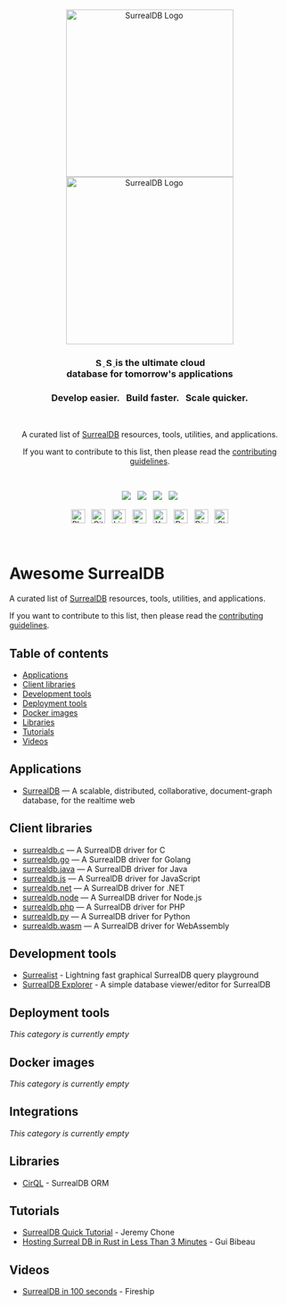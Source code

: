 <br>

<p align="center">
    <a href="https://surrealdb.com#gh-dark-mode-only" target="_blank">
        <img width="300" src="/img/white/logo.svg" alt="SurrealDB Logo">
    </a>
    <a href="https://surrealdb.com#gh-light-mode-only" target="_blank">
        <img width="300" src="/img/black/logo.svg" alt="SurrealDB Logo">
    </a>
</p>

<h3 align="center">
    <a href="https://surrealdb.com#gh-dark-mode-only" target="_blank">
        <img src="/img/white/text.svg" height="15" alt="SurrealDB">
    </a>
    <a href="https://surrealdb.com#gh-light-mode-only" target="_blank">
        <img src="/img/black/text.svg" height="15" alt="SurrealDB">
    </a>
    is the ultimate cloud <br> database for tomorrow's applications
</h3>

<h3 align="center">Develop easier. &nbsp; Build faster. &nbsp; Scale quicker.</h3>

<br>

<p align="center">A curated list of <a href="https://github.com/surrealdb/surrealdb" target="_blank">SurrealDB</a> resources, tools, utilities, and applications.</p>

<p align="center">If you want to contribute to this list, then please read the <a href="https://github.com/surrealdb/awesome-surreal/blob/main/CONTRIBUTING.md" target="_blank">contributing guidelines</a>.</p>

<br>

<p align="center">
	<a href="https://surrealdb.com/discord"><img src="https://img.shields.io/discord/902568124350599239?label=discord&style=flat-square&color=5a66f6"></a>
	&nbsp;
    <a href="https://twitter.com/surrealdb"><img src="https://img.shields.io/badge/twitter-follow_us-1d9bf0.svg?style=flat-square"></a>
    &nbsp;
    <a href="https://dev.to/surrealdb"><img src="https://img.shields.io/badge/dev-join_us-86f7b7.svg?style=flat-square"></a>
    &nbsp;
    <a href="https://www.linkedin.com/company/surrealdb/"><img src="https://img.shields.io/badge/linkedin-connect_with_us-0a66c2.svg?style=flat-square"></a>
</p>

<p align="center">
	<a href="https://surrealdb.com/blog"><img height="25" src="/img/social/blog.svg" alt="Blog"></a>
	&nbsp;
	<a href="https://github.com/surrealdb/surrealdb"><img height="25" src="/img/social/github.svg" alt="Github	"></a>
	&nbsp;
    <a href="https://www.linkedin.com/company/surrealdb/"><img height="25" src="/img/social/linkedin.svg" alt="LinkedIn"></a>
    &nbsp;
    <a href="https://twitter.com/surrealdb"><img height="25" src="/img/social/twitter.svg" alt="Twitter"></a>
    &nbsp;
    <a href="https://www.youtube.com/channel/UCjf2teVEuYVvvVC-gFZNq6w"><img height="25" src="/img/social/youtube.svg" alt="Youtube"></a>
    &nbsp;
    <a href="https://dev.to/surrealdb"><img height="25" src="/img/social/dev.svg" alt="Dev"></a>
    &nbsp;
    <a href="https://surrealdb.com/discord"><img height="25" src="/img/social/discord.svg" alt="Discord"></a>
    &nbsp;
    <a href="https://stackoverflow.com/questions/tagged/surrealdb"><img height="25" src="/img/social/stack-overflow.svg" alt="StackOverflow"></a>

</p>

<br>

# Awesome SurrealDB

A curated list of [SurrealDB](surrealdb/surrealdb) resources, tools, utilities, and applications.

If you want to contribute to this list, then please read the [contributing guidelines](https://github.com/surrealdb/awesome-surreal/blob/main/CONTRIBUTING.md).

## Table of contents

- [Applications](#applications)
- [Client libraries](#client-libraries)
- [Development tools](#development-tools)
- [Deployment tools](#deployment-tools)
- [Docker images](#docker-images)
- [Libraries](#libraries)
- [Tutorials](#tutorials)
- [Videos](#videos)

## Applications
- [SurrealDB](https://github.com/surrealdb/surrealdb) — A scalable, distributed, collaborative, document-graph database, for the realtime web

## Client libraries
- [surrealdb.c](https://github.com/surrealdb/surrealdb.c) — A SurrealDB driver for C
- [surrealdb.go](https://github.com/surrealdb/surrealdb.go) — A SurrealDB driver for Golang
- [surrealdb.java](https://github.com/surrealdb/surrealdb.java) — A SurrealDB driver for Java
- [surrealdb.js](https://github.com/surrealdb/surrealdb.js) — A SurrealDB driver for JavaScript
- [surrealdb.net](https://github.com/surrealdb/surrealdb.js) — A SurrealDB driver for .NET
- [surrealdb.node](https://github.com/surrealdb/surrealdb.node) — A SurrealDB driver for Node.js
- [surrealdb.php](https://github.com/surrealdb/surrealdb.php) — A SurrealDB driver for PHP
- [surrealdb.py](https://github.com/surrealdb/surrealdb.py) — A SurrealDB driver for Python
- [surrealdb.wasm](https://github.com/surrealdb/surrealdb.wasm) — A SurrealDB driver for WebAssembly

## Development tools
- [Surrealist](https://github.com/StarlaneStudios/Surrealist) - Lightning fast graphical SurrealDB query playground
- [SurrealDB Explorer](https://github.com/iDevelopThings/SurrealDB-Explorer) - A simple database viewer/editor for SurrealDB

## Deployment tools
*This category is currently empty*

## Docker images
*This category is currently empty*

## Integrations
*This category is currently empty*

## Libraries
- [CirQL](https://github.com/StarlaneStudios/cirql) - SurrealDB ORM

## Tutorials
- [SurrealDB Quick Tutorial](https://www.youtube.com/watch?v=VoRoeL1tal4) - Jeremy Chone
- [Hosting Surreal DB in Rust in Less Than 3 Minutes](https://www.youtube.com/watch?v=VoRoeL1tal4) - Gui Bibeau

## Videos
- [SurrealDB in 100 seconds](https://www.youtube.com/watch?v=C7WFwgDRStM) - Fireship
